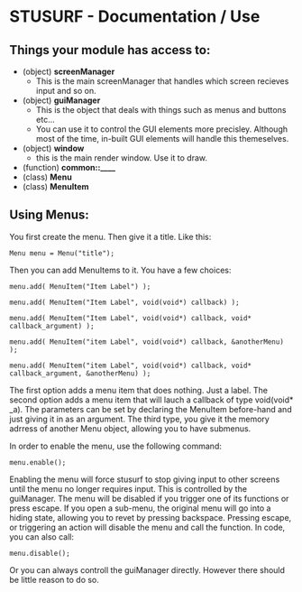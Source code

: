 # STUSURF - Documentation / Use

## Things your module has access to:
 - (object) **screenManager**
   - This is the main screenManager that handles which screen recieves input and so on.
 - (object) **guiManager**
   - This is the object that deals with things such as menus and buttons etc... 
   - You can use it to control the GUI elements more precisley. Although most of the time, in-built GUI elements will handle this themeselves.
 - (object) **window**
    - this is the main render window. Use it to draw.
 - (function) **common::____**
 - (class) **Menu**
 - (class) **MenuItem**
 
 
 
## Using Menus:
You first create the menu. Then give it a title. Like this:

`Menu menu = Menu("title");`
 
Then you can add MenuItems to it. You have a few choices:

`menu.add( MenuItem("Item Label") );`

`menu.add( MenuItem("Item Label", void(void*) callback) );`

`menu.add( MenuItem("Item Label", void(void*) callback, void* callback_argument) );`

`menu.add( MenuItem("item Label", void(void*) callback, &anotherMenu) );`

`menu.add( MenuItem("item Label", void(void*) callback, void* callback_argument, &anotherMenu) );`

The first option adds a menu item that does nothing. Just a label. The second option adds a menu item that will lauch a callback of type void(void* _a). The parameters can be set by declaring the MenuItem before-hand and just giving it in as an argument. The third type, you give it the memory adrress of another Menu object, allowing you to have submenus.

In order to enable the menu, use the following command:

`menu.enable();`

Enabling the menu will force stusurf to stop giving input to other screens until the menu no longer requires input. This is controlled by the guiManager. The menu will be disabled if you trigger one of its functions or press escape. If you open a sub-menu, the original menu will go into a hiding state, allowing you to revet by pressing backspace. Pressing escape, or triggering an action will disable the menu and call the function. In code, you can also call:

`menu.disable();`

Or you can always controll the guiManager directly. However there should be little reason to do so.
